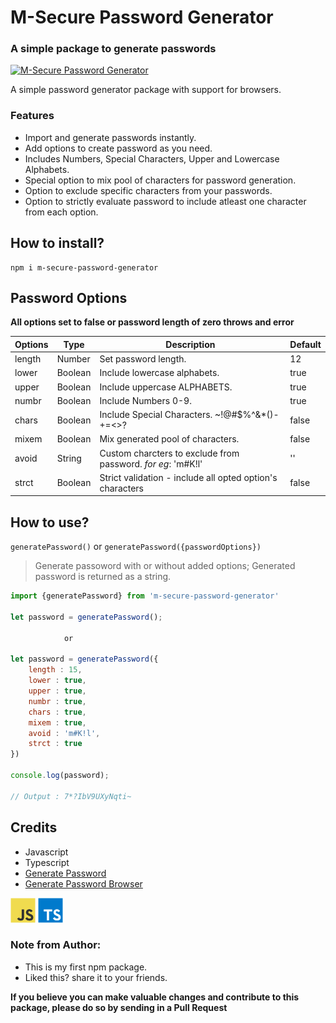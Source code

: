 # M-Secure Password Generator

### A simple package to generate passwords

[![M-Secure Password Generator](https://nodei.co/npm/m-secure-password-generator.png?downloads=true&downloadRank=true)](https://www.npmjs.com/package/m-secure-password-generator)

A simple password generator package with support for browsers.

### Features

-   Import and generate passwords instantly.
-   Add options to create password as you need.
-   Includes Numbers, Special Characters, Upper and Lowercase Alphabets.
-   Special option to mix pool of characters for password generation.
-   Option to exclude specific characters from your passwords.
-   Option to strictly evaluate password to include atleast one character from each option.

## How to install?

```
npm i m-secure-password-generator
```

## Password Options

__All options set to false or password length of zero throws and error__

| Options                  | Type    |   Description                                                | Default |
|--------------------------|---------|--------------------------------------------------------------|---------|
| length                   | Number  |  Set password length.                                        | 12      |
| lower                    | Boolean |  Include lowercase alphabets.                                | true    |
| upper                    | Boolean |  Include uppercase ALPHABETS.                                | true    |
| numbr                    | Boolean |  Include Numbers 0-9.                                        | true    |
| chars                    | Boolean |  Include Special Characters. ~!@#$%^&*()-+=<>?               | false   |
| mixem                    | Boolean |  Mix generated pool of characters.                           | false   |
| avoid                    | String  |  Custom charcters to exclude from password. *for eg*: 'm#K!l'| ''      |
| strct                    | Boolean |  Strict validation - include all opted option's characters   | false   |


## How to use?

`generatePassword()` or `generatePassword({passwordOptions})`

>   Generate passoword with or without added options; Generated password is returned as a string.

```javascript
import {generatePassword} from 'm-secure-password-generator'

let password = generatePassword();

            or

let password = generatePassword({
    length : 15,
    lower : true,
    upper : true,
    numbr : true,
    chars : true,
    mixem : true,
    avoid : 'm#K!l',
    strct : true
})

console.log(password);

// Output : 7*?IbV9UXyNqti~
```

## Credits

- Javascript
- Typescript
- [Generate Password](https://github.com/brendanashworth/generate-password)
- [Generate Password Browser](https://github.com/oliver-la/generate-password-browser)


<p align="left">
    <img src="https://raw.githubusercontent.com/devicons/devicon/master/icons/javascript/javascript-original.svg" alt="javascript" width="40" height="40" />
    <img src="https://raw.githubusercontent.com/devicons/devicon/master/icons/typescript/typescript-original.svg" alt="typescript" width="40" height="40" />
</p>


### Note from Author:

-   This is my first npm package.
-   Liked this? share it to your friends.

__If you believe you can make valuable changes and contribute to this package, please do so by sending in a Pull Request__